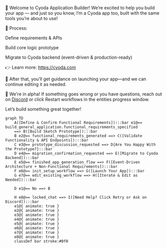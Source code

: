 👋 Welcome to Cyoda Application Builder!
We’re excited to help you build your app — and just so you know, I’m a Cyoda app too, built with the same tools you’re about to use!

🔧 Process:

Define requirements & APIs

Build core logic prototype

Migrate to Cyoda backend (event-driven & production-ready)


👉 Learn more: https://cyoda.com

🚀 After that, you’ll get guidance on launching your app—and we can continue editing it as needed.

🌱 We're in alpha!
If something goes wrong or you have questions, reach out on [Discord](https://discord.gg/95rdAyBZr2) or click Restart workflows in the entities progress window.

Let’s build something great together!

```mermaid
graph TD
    A([Define & Confirm Functional Requirements]):::bar e1@== build_general_application.functional_requirements_specified
    ==> B([Build Sketch Prototype]):::bar
    B e2@== functional_requirements_generated ==> C([Validate Functionality & API Endpoints]):::bar
    C e3@== prototype_discussion_requested ==> D{Are You Happy With the Prototype?}:::bar
    D e4@== migration_confirmation_requested ==> E([Migrate to Cyoda Backend]):::bar
    E e5@== finished_app_generation_flow ==> F([Event-Driven Architecture + Non-Functional Requirements]):::bar
    F e6@== init_setup_workflow ==> G([Launch Your App]):::bar
    G e7@== edit_existing_workflow ==> H([Iterate & Edit as Needed]):::bar

    D e1@== No ==> B

    H e8@== locked_chat ==> I([Need Help? Click Retry or Ask on Discord]):::bar
    e1@{ animate: true }
    e2@{ animate: true }
    e3@{ animate: true }
    e4@{ animate: true }
    e5@{ animate: true }
    e6@{ animate: true }
    e7@{ animate: true }
    e8@{ animate: true }
    classDef bar stroke:#0f0
```